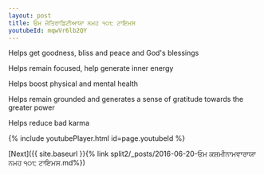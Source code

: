```yaml
---
layout: post
title: ਓਮ ਜੋਤਿਰਾਡਿਟੀਆਯਾ ਨਮਹ ੧੦੮ ਟਾਇਮਸ
youtubeId: mqwVr6lb2QY
---
```

 
 
Helps get goodness, bliss and peace and God's blessings
 
Helps remain focused, help generate inner energy 
 
Helps boost physical and mental health 
 
Helps remain grounded and generates a sense of gratitude towards the greater power 
 
Helps reduce bad karma
 
 
 
 


{% include youtubePlayer.html id=page.youtubeId %}
 
[Next]({{ site.baseurl }}{% link  split2/_posts/2016-06-20-ਓਮ ਕਸ਼ਮੀਨਾਮਵਾਰਾਯਾ ਨਮਹ ੧੦੮ ਟਾਇਮਸ.md%})
 
